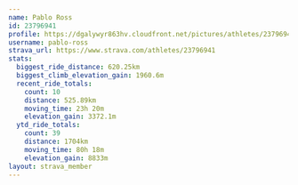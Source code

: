 ```yaml
---
name: Pablo Ross
id: 23796941
profile: https://dgalywyr863hv.cloudfront.net/pictures/athletes/23796941/14615399/1/large.jpg
username: pablo-ross
strava_url: https://www.strava.com/athletes/23796941
stats:
  biggest_ride_distance: 620.25km
  biggest_climb_elevation_gain: 1960.6m
  recent_ride_totals:
    count: 10
    distance: 525.89km
    moving_time: 23h 20m
    elevation_gain: 3372.1m
  ytd_ride_totals:
    count: 39
    distance: 1704km
    moving_time: 80h 18m
    elevation_gain: 8833m
layout: strava_member
--- 
```

